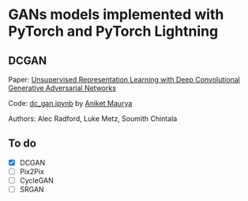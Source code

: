 # GANs models implemented with PyTorch and PyTorch Lightning

## DCGAN
Paper: [Unsupervised Representation Learning with Deep Convolutional Generative Adversarial Networks](https://arxiv.org/abs/1511.06434)

Code: [dc_gan.ipynb](DCGAN/dc_gan.ipynb) by [Aniket Maurya](http://aniketmaurya.ml)

Authors: Alec Radford, Luke Metz, Soumith Chintala

## To do
- [x] DCGAN
- [ ] Pix2Pix
- [ ] CycleGAN
- [ ] SRGAN
